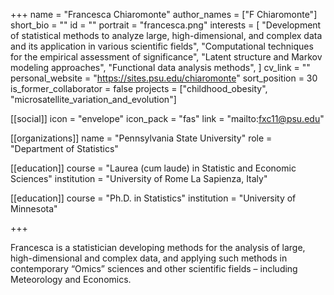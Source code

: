 +++
name = "Francesca Chiaromonte"
author_names = ["F Chiaromonte"]
short_bio = ""
id = ""
portrait = "francesca.png"
interests = [
  "Development of statistical methods to analyze large, high-dimensional, and complex data and its application in various scientific fields",
  "Computational techniques for the empirical assessment of significance",
  "Latent structure and Markov modeling approaches",
  "Functional data analysis methods",
]
cv_link = ""
personal_website = "https://sites.psu.edu/chiaromonte"
sort_position = 30
is_former_collaborator = false
projects = ["childhood_obesity", "microsatellite_variation_and_evolution"]

[[social]]
    icon = "envelope"
    icon_pack = "fas"
    link = "mailto:fxc11@psu.edu"

[[organizations]]
    name = "Pennsylvania State University"
    role = "Department of Statistics"

[[education]]
  course = "Laurea (cum laude) in Statistic and Economic Sciences"
  institution = "University of Rome La Sapienza, Italy"

[[education]]
  course = "Ph.D. in Statistics"
  institution = "University of Minnesota"

+++

Francesca is a statistician developing methods for the analysis of large, high-dimensional and complex data, and applying such methods in contemporary “Omics” sciences and other scientific fields – including Meteorology and Economics.
